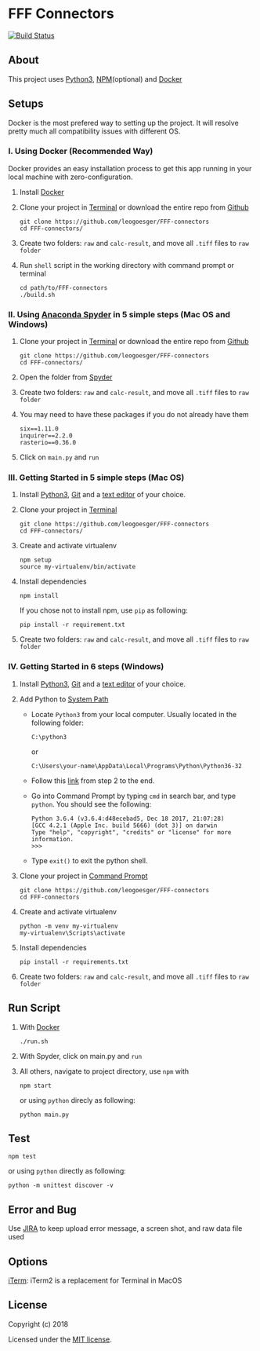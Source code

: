 # FFF Connectors

[![Build Status](https://travis-ci.org/leogoesger/FFF-connectors.svg?branch=master)](https://travis-ci.org/leogoesger/FFF-connectors)

## About

This project uses [Python3](https://www.python.org/), [NPM](https://www.npmjs.com/get-npm)(optional) and [Docker](https://docs.docker.com/install/)

## Setups

Docker is the most prefered way to setting up the project. It will resolve pretty much all compatibility issues with different OS.

### I. Using Docker (Recommended Way)

Docker provides an easy installation process to get this app running in your local machine with zero-configuration.

1.  Install [Docker](https://docs.docker.com/install/)

2.  Clone your project in [Terminal](http://www.informit.com/blogs/blog.aspx?uk=The-10-Most-Important-Linux-Commands) or download the entire repo from [Github](https://github.com/leogoesger/FFF-connectors)

    ```
    git clone https://github.com/leogoesger/FFF-connectors
    cd FFF-connectors/
    ```

3.  Create two folders: `raw` and `calc-result`, and move all `.tiff` files to `raw folder`

4.  Run `shell` script in the working directory with command prompt or terminal

    ```
    cd path/to/FFF-connectors
    ./build.sh
    ```

### II. Using [Anaconda Spyder](https://anaconda.org/anaconda/spyder) in 5 simple steps (Mac OS and Windows)

1.  Clone your project in [Terminal](http://www.informit.com/blogs/blog.aspx?uk=The-10-Most-Important-Linux-Commands) or download the entire repo from [Github](https://github.com/leogoesger/FFF-connectors)

    ```
    git clone https://github.com/leogoesger/FFF-connectors
    cd FFF-connectors/
    ```

2.  Open the folder from [Spyder](https://anaconda.org/anaconda/spyder)

3.  Create two folders: `raw` and `calc-result`, and move all `.tiff` files to `raw folder`

4.  You may need to have these packages if you do not already have them

    ```
    six==1.11.0
    inquirer==2.2.0
    rasterio==0.36.0
    ```

5.  Click on `main.py` and `run`

### III. Getting Started in 5 simple steps (Mac OS)

1.  Install [Python3](https://www.python.org/downloads/), [Git](https://git-scm.com/download/) and a [text editor](https://www.sublimetext.com/3) of your choice.
2.  Clone your project in [Terminal](http://www.informit.com/blogs/blog.aspx?uk=The-10-Most-Important-Linux-Commands)

    ```
    git clone https://github.com/leogoesger/FFF-connectors
    cd FFF-connectors/
    ```

3.  Create and activate virtualenv

    ```
    npm setup
    source my-virtualenv/bin/activate
    ```

4.  Install dependencies

    ```
    npm install
    ```

    If you chose not to install npm, use `pip` as following:

    ```
    pip install -r requirement.txt
    ```

5.  Create two folders: `raw` and `calc-result`, and move all `.tiff` files to `raw folder`

### IV. Getting Started in 6 steps (Windows)

1.  Install [Python3](https://www.python.org/downloads/), [Git](https://git-scm.com/download/win) and a [text editor](https://www.sublimetext.com/3) of your choice.
2.  Add Python to [System Path](https://www.pythoncentral.io/add-python-to-path-python-is-not-recognized-as-an-internal-or-external-command/)

    -   Locate `Python3` from your local computer. Usually located in the following folder:

        ```
        C:\python3
        ```

        or

        ```
        C:\Users\your-name\AppData\Local\Programs\Python\Python36-32
        ```

    -   Follow this [link](https://www.pythoncentral.io/add-python-to-path-python-is-not-recognized-as-an-internal-or-external-command/) from step 2 to the end.
    -   Go into Command Prompt by typing `cmd` in search bar, and type `python`. You should see the following:

        ```
        Python 3.6.4 (v3.6.4:d48ecebad5, Dec 18 2017, 21:07:28)
        [GCC 4.2.1 (Apple Inc. build 5666) (dot 3)] on darwin
        Type "help", "copyright", "credits" or "license" for more information.
        >>>
        ```

    -   Type `exit()` to exit the python shell.

3.  Clone your project in [Command Prompt](http://www.informit.com/blogs/blog.aspx?uk=The-10-Most-Important-Linux-Commands)

    ```
    git clone https://github.com/leogoesger/FFF-connectors
    cd FFF-connectors
    ```

4.  Create and activate virtualenv

    ```
    python -m venv my-virtualenv
    my-virtualenv\Scripts\activate
    ```

5.  Install dependencies

    ```
    pip install -r requirements.txt
    ```

6.  Create two folders: `raw` and `calc-result`, and move all `.tiff` files to `raw folder`

## Run Script

1.  With [Docker](https://docs.docker.com/install/)

    ```
    ./run.sh
    ```

2.  With Spyder, click on main.py and `run`

3.  All others, navigate to project directory, use `npm` with

    ```
    npm start
    ```

    or using `python` direcly as following:

    ```
    python main.py
    ```

## Test

```
npm test
```

or using `python` directly as following:

```
python -m unittest discover -v
```

## Error and Bug

Use [JIRA](http://watermgmt.ucdavis.edu/) to keep upload error message, a screen shot, and raw data file used

## Options

[iTerm](https://www.iterm2.com/): iTerm2 is a replacement for Terminal in MacOS

## License

Copyright (c) 2018

Licensed under the [MIT license](https://opensource.org/licenses/MIT).
